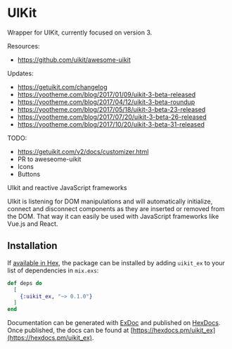 # UIKit

Wrapper for UIKit, currently focused on version 3.

Resources:
* https://github.com/uikit/awesome-uikit

Updates:
* https://getuikit.com/changelog
* https://yootheme.com/blog/2017/01/09/uikit-3-beta-released
* https://yootheme.com/blog/2017/04/12/uikit-3-beta-roundup
* https://yootheme.com/blog/2017/05/18/uikit-3-beta-23-released
* https://yootheme.com/blog/2017/07/20/uikit-3-beta-26-released
* https://yootheme.com/blog/2017/10/20/uikit-3-beta-31-released

TODO:
* https://getuikit.com/v2/docs/customizer.html
* PR to aweseome-uikit
* Icons
* Buttons

UIkit and reactive JavaScript frameworks

UIkit is listening for DOM manipulations and will automatically initialize, connect and disconnect components as they are inserted or removed from the DOM. That way it can easily be used with JavaScript frameworks like Vue.js and React.


## Installation

If [available in Hex](https://hex.pm/docs/publish), the package can be installed
by adding `uikit_ex` to your list of dependencies in `mix.exs`:

```elixir
def deps do
  [
    {:uikit_ex, "~> 0.1.0"}
  ]
end
```

Documentation can be generated with [ExDoc](https://github.com/elixir-lang/ex_doc)
and published on [HexDocs](https://hexdocs.pm). Once published, the docs can
be found at [https://hexdocs.pm/uikit_ex](https://hexdocs.pm/uikit_ex).

